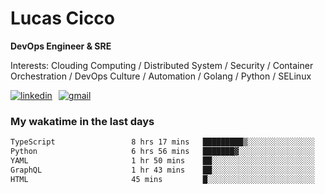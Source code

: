 # Lucas Cicco

**DevOps Engineer & SRE**

Interests: Clouding Computing / Distributed System / Security / Container Orchestration / DevOps Culture / Automation / Golang / Python / SELinux
 
<div style="display: flex; align-items: center; gap: 10px;">
  <a href="https://www.linkedin.com/in/lucas-vitor-de-cicco" target="_blank">
    <img
      src="https://img.shields.io/badge/-LinkedIn-%230077B5?style=for-the-badge&logo=linkedin&logoColor=white"
      alt="linkedin"
      target="_blank" 
    />
  </a>
  <a href="mailto:lucasvitorx1@gmail.com">
      <img
        src="https://img.shields.io/badge/-Gmail-%23333?style=for-the-badge&logo=gmail&logoColor=white"
        alt="gmail"
        target="_blank"
      />
  </a>
</div>

### My wakatime in the last days

<!--START_SECTION:waka-->

```txt
TypeScript                 8 hrs 17 mins   █████████▒░░░░░░░░░░░░░░░   36.79 %
Python                     6 hrs 56 mins   ███████▓░░░░░░░░░░░░░░░░░   30.75 %
YAML                       1 hr 50 mins    ██░░░░░░░░░░░░░░░░░░░░░░░   08.20 %
GraphQL                    1 hr 43 mins    ██░░░░░░░░░░░░░░░░░░░░░░░   07.65 %
HTML                       45 mins         █░░░░░░░░░░░░░░░░░░░░░░░░   03.35 %
```

<!--END_SECTION:waka-->
